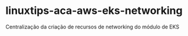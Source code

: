 # linuxtips-aca-aws-eks-networking
Centralização da criação de recursos de networking do módulo de EKS
